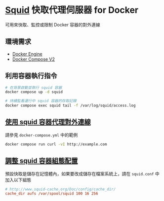# [Squid](http://www.squid-cache.org/) 快取代理伺服器 for Docker

可用來快取、監控或限制 Docker 容器的對外連線

## 環境需求

- [Docker Engine](https://docs.docker.com/install/)
- [Docker Compose V2](https://docs.docker.com/compose/cli-command/)

## 利用容器執行指令

```sh
# 在背景啟動並執行 squid 容器
docker compose up -d squid

# 持續監看運行中 squid 容器的存取記錄
docker compose exec squid tail -f /var/log/squid/access.log
```

## [使用 squid 容器代理對外連線](https://docs.docker.com/network/proxy/)

請參見 `docker-compose.yml` 中的範例

```sh
docker compose run curl -vI http://example.com
```

## [調整 squid 容器組態配置](http://www.squid-cache.org/Doc/config/)

預設快取是儲存在記憶體內，如果要改成儲存在檔案系統上，請在 `squid.conf` 中加入以下組態

```ini
# http://www.squid-cache.org/Doc/config/cache_dir/
cache_dir aufs /var/spool/squid 100 16 256
```
